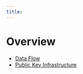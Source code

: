 ```yaml
---
title:
---
```


# Overview

 * [Data Flow](Overview/Data.md)
 * [Public Key Infrastructure](Overview/PKI.md)
